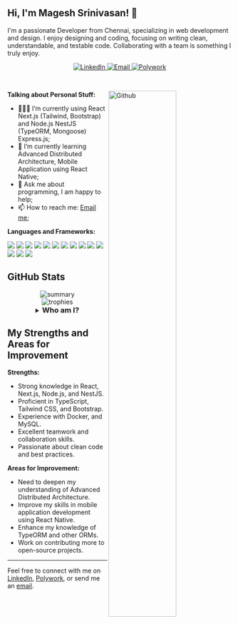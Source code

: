 ## Hi, I'm Magesh Srinivasan! 🚀

I'm a passionate Developer from Chennai, specializing in web development and design. I enjoy designing and coding, focusing on writing clean, understandable, and testable code. Collaborating with a team is something I truly enjoy. 

<div align="center">
<a href="https://www.linkedin.com/in/magesh-srinivasan-929b5a193/">
    <img src="https://img.shields.io/badge/Visit%20my%20LinkedIn-0A66C2?style=for-the-badge&logo=linkedin&logoColor=white" alt="LinkedIn" />
</a>
<a href="mailto:mageshjoy651@gmail.com">
    <img src="https://img.shields.io/badge/Email%20me-EA4335?style=for-the-badge&logo=gmail&logoColor=white" alt="Email" />
</a>
<a href="https://www.polywork.com/magesh?preview_profile=true">
    <img src="https://img.shields.io/badge/Visit%20my%20Polywork-0A66C2?style=for-the-badge&logo=polywork&logoColor=white" alt="Polywork" />
</a>
</div>

&nbsp;

<img width="55%" align="right" alt="Github" src="https://raw.githubusercontent.com/santhoshprogrammer94/santhoshprogrammer94/be96c959ed8b7cb094d586877394cdf244506b74/git-header.svg" />

**Talking about Personal Stuff:**

- 👨🏽‍💻 I’m currently using React Next.js (Tailwind, Bootstrap) and Node.js NestJS (TypeORM, Mongoose) Express.js;
- 🌱 I’m currently learning Advanced Distributed Architecture, Mobile Application using React Native; 
- 💬 Ask me about programming, I am happy to help;
- 📫 How to reach me: [Email me](mailto:mageshjoy651@gmail.com);

**Languages and Frameworks:**

<p>
<img src="https://img.shields.io/badge/html5-%23E34F26.svg?&style=for-the-badge&logo=html5&logoColor=white" />
<img src="https://img.shields.io/badge/CSS3-1572B6?style=for-the-badge&logo=css3&logoColor=white" />
<img src="https://img.shields.io/badge/nestjs-E0234E?style=for-the-badge&logo=nestjs&logoColor=white" />
<img src="https://img.shields.io/badge/TypeScript-007ACC?style=for-the-badge&logo=typescript&logoColor=white" />
<img src="https://img.shields.io/badge/Tailwind_CSS-38B2AC?style=for-the-badge&logo=tailwind-css&logoColor=white" />
<img src="https://img.shields.io/badge/git-%23F05032.svg?&style=for-the-badge&logo=git&logoColor=white" />
<img src="https://img.shields.io/badge/npm-%23CB3837.svg?&style=for-the-badge&logo=npm&logoColor=white" />
<img src="https://img.shields.io/badge/ReactJs-38B2AC?style=for-the-badge&logo=react&logoColor=white" />
<img src="https://img.shields.io/badge/next.js-%23000000.svg?&style=for-the-badge&logo=next.js&logoColor=white" />
<img src="https://img.shields.io/badge/python-E0234E?style=for-the-badge&logo=python&logoColor=white" />
<img src="https://img.shields.io/badge/django-E0234E?style=for-the-badge&logo=django&logoColor=white" />
<img src="https://img.shields.io/badge/MySql-007ACC?style=for-the-badge&logo=mysql&logoColor=white" />
<img src="https://img.shields.io/badge/kubernetes-326ce5.svg?&style=for-the-badge&logo=kubernetes&logoColor=whit" />
<img src="https://img.shields.io/badge/Docker-2CA5E0?style=for-the-badge&logo=docker&logoColor=white" /> 
</p>

## GitHub Stats

<div align="center">
<img src="https://github-profile-summary-cards.vercel.app/api/cards/profile-details?username=Magesh-Leo&theme=vue" alt="summary" />
</div>

<div align="center">
  <img src="https://github-profile-trophy.vercel.app/?username=Magesh-Leo" alt="trophies" />
</div>

<details align="center">
  <summary align="center"><h3 style="display: inline;">Who am I?</h3></summary>
  <p align="center">
  I'm Magesh, a passionate web developer from Chennai, India, specializing in web development and design. I enjoy designing and coding, focusing on writing clean, understandable, and testable code 👨🏼‍💻. Collaborating with a team is something I truly enjoy.
  <br /><br />
  In my free time, I like to cook and explore new recipes. When I'm not cooking, I indulge in watching movies, particularly Kollywood movies and series, although I don't have a specific favorite.
  <br /><br />
  I have a casual demeanor and believe in treating everyone as fellow human beings, regardless of their socio-political or economic status. Equality is a core value for me, advocating for equal treatment based on gender, race, sexuality, religion, caste, and any other factors. I believe in valuing individuals equally, irrespective of their circumstances.
  <br /><br />
  Apart from all these interests, I genuinely enjoy engaging in conversations with people. So feel free to reach out and slide into my DMs!
  </p>
  <hr />
</details>

## My Strengths and Areas for Improvement

**Strengths:**
- Strong knowledge in React, Next.js, Node.js, and NestJS.
- Proficient in TypeScript, Tailwind CSS, and Bootstrap.
- Experience with Docker, and MySQL.
- Excellent teamwork and collaboration skills.
- Passionate about clean code and best practices.

**Areas for Improvement:**
- Need to deepen my understanding of Advanced Distributed Architecture.
- Improve my skills in mobile application development using React Native.
- Enhance my knowledge of TypeORM and other ORMs.
- Work on contributing more to open-source projects.

---

Feel free to connect with me on [LinkedIn](https://www.linkedin.com/in/magesh-srinivasan-929b5a193/), [Polywork](https://www.polywork.com/magesh?preview_profile=true), or send me an [email](mailto:mageshjoy651@gmail.com).
